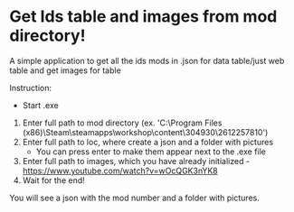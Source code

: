 # Get Ids table and images from mod directory!

A simple application to get all the ids mods in .json for data table/just web table and get images for table

Instruction:

- Start .exe
1. Enter full path to mod directory (ex. 'C:\Program Files (x86)\Steam\steamapps\workshop\content\304930\2612257810')
2. Enter full path to loc, where create a json and a folder with pictures
   - You can press enter to make them appear next to the .exe file
4. Enter full path to images, which you have already initialized - https://www.youtube.com/watch?v=wOcQGK3nYK8
5. Wait for the end!

You will see a json with the mod number and a folder with pictures.
